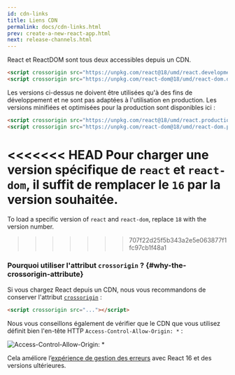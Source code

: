 ```yaml
---
id: cdn-links
title: Liens CDN
permalink: docs/cdn-links.html
prev: create-a-new-react-app.html
next: release-channels.html
---
```


React et ReactDOM sont tous deux accessibles depuis un CDN.

```html
<script crossorigin src="https://unpkg.com/react@18/umd/react.development.js"></script>
<script crossorigin src="https://unpkg.com/react-dom@18/umd/react-dom.development.js"></script>
```

Les versions ci-dessus ne doivent être utilisées qu'à des fins de développement et ne sont pas adaptées à l'utilisation en production. Les versions minifiées et optimisées pour la production sont disponibles ici :

```html
<script crossorigin src="https://unpkg.com/react@18/umd/react.production.min.js"></script>
<script crossorigin src="https://unpkg.com/react-dom@18/umd/react-dom.production.min.js"></script>
```

<<<<<<< HEAD
Pour charger une version spécifique de `react` et `react-dom`, il suffit de remplacer le `16` par la version souhaitée.
=======
To load a specific version of `react` and `react-dom`, replace `18` with the version number.
>>>>>>> 707f22d25f5b343a2e5e063877f1fc97cb1f48a1

### Pourquoi utiliser l'attribut `crossorigin` ? {#why-the-crossorigin-attribute}

Si vous chargez React depuis un CDN, nous vous recommandons de conserver l'attribut [`crossorigin`](https://developer.mozilla.org/fr/docs/Web/HTML/Reglages_des_attributs_CORS) :

```html
<script crossorigin src="..."></script>
```

Nous vous conseillons également de vérifier que le CDN que vous utilisez définit bien l'en-tête HTTP `Access-Control-Allow-Origin: *` :

![Access-Control-Allow-Origin: *](../images/docs/cdn-cors-header.png)

Cela améliore l’[expérience de gestion des erreurs](/blog/2017/07/26/error-handling-in-react-16.html) avec React 16 et des versions ultérieures.
